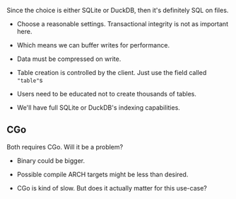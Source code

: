 Since the choice is either SQLite or DuckDB, then it's definitely SQL on files.

* Choose a reasonable settings. Transactional integrity is not as important here.

* Which means we can buffer writes for performance.

* Data must be compressed on write.

* Table creation is controlled by the client. Just use the field called `"table"`s

* Users need to be educated not to create thousands of tables.

* We'll have full SQLite or DuckDB's indexing capabilities.

## CGo

Both requires CGo. Will it be a problem?

* Binary could be bigger.

* Possible compile ARCH targets might be less than desired.

* CGo is kind of slow. But does it actually matter for this use-case?
